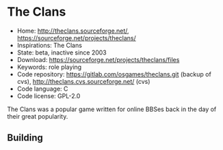 # The Clans

- Home: http://theclans.sourceforge.net/, https://sourceforge.net/projects/theclans/
- Inspirations: The Clans
- State: beta, inactive since 2003
- Download: https://sourceforge.net/projects/theclans/files
- Keywords: role playing
- Code repository: https://gitlab.com/osgames/theclans.git (backup of cvs), http://theclans.cvs.sourceforge.net/ (cvs)
- Code language: C
- Code license: GPL-2.0

The Clans was a popular game written for online BBSes back in the day of their great popularity.

## Building
